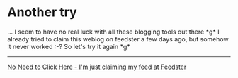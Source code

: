 # Another try

<p>... I seem to have no real luck with all these blogging tools out there *g* I already tried to claim this weblog on feedster a few days ago, but somehow it never worked :-? So let's try it again *g*</p>

-------------------------------



<p><a href="http://feedster.com/claimfeed.php?key=39ade7b2039e6ab4e948121a2359356a">No Need to Click Here - I'm just claiming my feed at Feedster</a></p>

